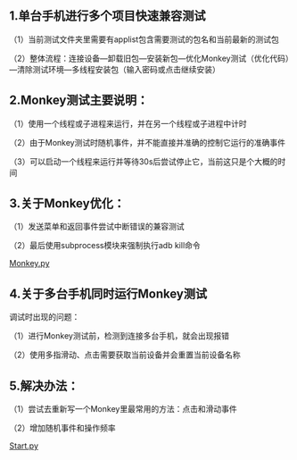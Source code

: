 ## 1.单台手机进行多个项目快速兼容测试
（1）当前测试文件夹里需要有applist包含需要测试的包名和当前最新的测试包

（2）整体流程：连接设备—卸载旧包—安装新包—优化Monkey测试（优化代码）—清除测试环境—多线程安装包（输入密码或点击继续安装）

## 2.Monkey测试主要说明：
（1）使用一个线程或子进程来运行，并在另一个线程或子进程中计时

（2）由于Monkey测试时随机事件，并不能直接并准确的控制它运行的准确事件

（3）可以启动一个线程来运行并等待30s后尝试停止它，当前这只是个大概的时间

## 3.关于Monkey优化：
（1）发送菜单和返回事件尝试中断错误的兼容测试

（2）最后使用subprocess模块来强制执行adb kill命令



[Monkey.py](https://snh48group.yuque.com/attachments/yuque/0/2024/py/43256946/1713513627660-44244d7b-5d07-45ad-a345-fa003779ff34.py)



## 4.关于多台手机同时运行Monkey测试
调试时出现的问题：

（1）进行Monkey测试前，检测到连接多台手机，就会出现报错

（2）使用多指滑动、点击需要获取当前设备并会重置当前设备名称



## 5.解决办法：
（1）尝试去重新写一个Monkey里最常用的方法：点击和滑动事件

（2）增加随机事件和操作频率



[Start.py](https://snh48group.yuque.com/attachments/yuque/0/2024/py/43256946/1713514727831-a7d579f5-0746-4725-9115-c1ac65a96bd4.py)


